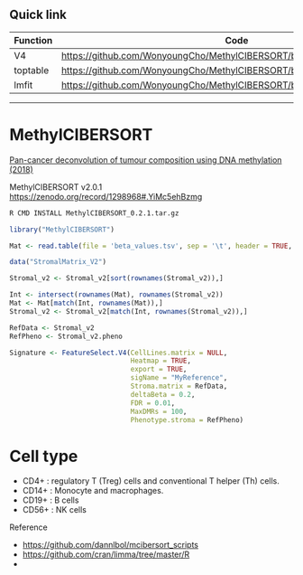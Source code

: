 ## Quick link

| Function | Code |
| -------- | ---- |
| V4 | https://github.com/WonyoungCho/MethylCIBERSORT/blob/main/R/V4_Functions.R |
| toptable | https://github.com/WonyoungCho/MethylCIBERSORT/blob/main/R_ref/toptable.R |
| lmfit | https://github.com/WonyoungCho/MethylCIBERSORT/blob/main/R_ref/lmfit.R |

---

# MethylCIBERSORT
[Pan-cancer deconvolution of tumour composition using DNA methylation (2018)](https://www.nature.com/articles/s41467-018-05570-1)

MethylCIBERSORT v2.0.1 https://zenodo.org/record/1298968#.YiMc5ehBzmg

```bash
R CMD INSTALL MethylCIBERSORT_0.2.1.tar.gz
```

```R
library("MethylCIBERSORT")

Mat <- read.table(file = 'beta_values.tsv', sep = '\t', header = TRUE, row.names = 1)

data("StromalMatrix_V2")

Stromal_v2 <- Stromal_v2[sort(rownames(Stromal_v2)),]

Int <- intersect(rownames(Mat), rownames(Stromal_v2))
Mat <- Mat[match(Int, rownames(Mat)),]
Stromal_v2 <- Stromal_v2[match(Int, rownames(Stromal_v2)),]

RefData <- Stromal_v2
RefPheno <- Stromal_v2.pheno

Signature <- FeatureSelect.V4(CellLines.matrix = NULL,
                              Heatmap = TRUE,
                              export = TRUE,
                              sigName = "MyReference",
                              Stroma.matrix = RefData,
                              deltaBeta = 0.2,
                              FDR = 0.01,
                              MaxDMRs = 100,
                              Phenotype.stroma = RefPheno)
```

# Cell type
- CD4+  : regulatory T (Treg) cells and conventional T helper (Th) cells.
- CD14+ : Monocyte and macrophages.
- CD19+ : B cells
- CD56+ : NK cells


Reference
- https://github.com/dannlbol/mcibersort_scripts
- https://github.com/cran/limma/tree/master/R
- 
